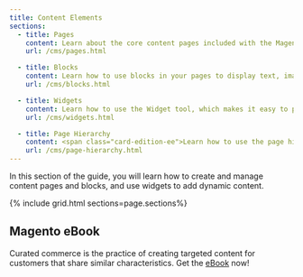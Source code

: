 ```yaml
---
title: Content Elements
sections:
  - title: Pages
    content: Learn about the core content pages included with the Magento demo store, as well as adding your own custom content pages.
    url: /cms/pages.html

  - title: Blocks
    content: Learn how to use blocks in your pages to display text, images, and embedded video, as well as dynamic information from a widget or other source.
    url: /cms/blocks.html

  - title: Widgets
    content: Learn how to use the Widget tool, which makes it easy to place existing content, such as blocks and interactive elements, almost anywhere in your store.
    url: /cms/widgets.html

  - title: Page Hierarchy
    content: <span class="card-edition-ee">Learn how to use the page hierarchy to organize content pages and add pagination, navigation, and menus.</span>
    url: /cms/page-hierarchy.html
---
```


In this section of the guide, you will learn how to create and manage content pages and blocks, and use widgets to add dynamic content.

{% include grid.html sections=page.sections%}

## Magento eBook

Curated commerce is the practice of creating targeted content for customers that share similar characteristics. Get the [eBook][1] now!

[1]: https://magento.com/resources/curated-commerce
